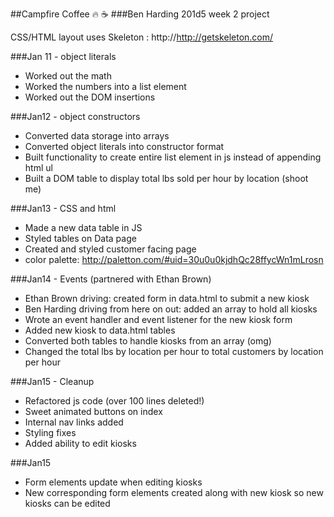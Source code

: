 ##Campfire Coffee :fire: :coffee:
###Ben Harding
201d5 week 2 project

CSS/HTML layout uses Skeleton : http://http://getskeleton.com/

###Jan 11 - object literals
* Worked out the math
* Worked the numbers into a list element
* Worked out the DOM insertions

###Jan12 - object constructors
* Converted data storage into arrays
* Converted object literals into constructor format
* Built functionality to create entire list element in js instead of appending html ul
* Built a DOM table to display total lbs sold per hour by location (shoot me)

###Jan13 - CSS and html
* Made a new data table in JS
* Styled tables on Data page
* Created and styled customer facing page
* color palette: http://paletton.com/#uid=30u0u0kjdhQc28ffycWn1mLrosn

###Jan14 - Events (partnered with Ethan Brown)
* Ethan Brown driving: created form in data.html to submit a new kiosk
* Ben Harding driving from here on out: added an array to hold all kiosks
* Wrote an event handler and event listener for the new kiosk form
* Added new kiosk to data.html tables
* Converted both tables to handle kiosks from an array (omg)
* Changed the total lbs by location per hour to total customers by location per hour

###Jan15 - Cleanup
* Refactored js code (over 100 lines deleted!)
* Sweet animated buttons on index
* Internal nav links added
* Styling fixes
* Added ability to edit kiosks

###Jan15
* Form elements update when editing kiosks
* New corresponding form elements created along with new kiosk so new kiosks can be edited
